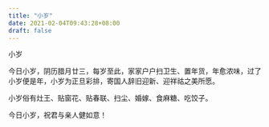 ```yaml
---
title: "小岁"
date: 2021-02-04T09:43:28+08:00
draft: false
---
```


小岁

今日小岁，阴历腊月廿三，每岁至此，家家户户扫卫生、置年货，年愈浓味，过了小岁便是年，小岁为正旦彩排，寄国人辞旧迎新、迎祥祜之美所愿。

小岁俗有灶王、贴窗花、贴春联、扫尘、婚嫁、食麻糖、吃饺子。

今日小岁，祝君与亲人健如意！